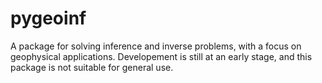 # pygeoinf


A package for solving inference and inverse problems, with a focus on geophysical applications. Developement is still at an early stage, and this package is not suitable for general use. 